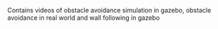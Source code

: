 Contains videos of obstacle avoidance simulation in gazebo, obstacle avoidance in real world and wall following in gazebo

